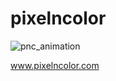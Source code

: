 # pixelncolor


![pnc_animation](https://user-images.githubusercontent.com/29543481/109069422-354cf880-76bf-11eb-8274-b47d4c9391bb.gif)

www.pixelncolor.com
